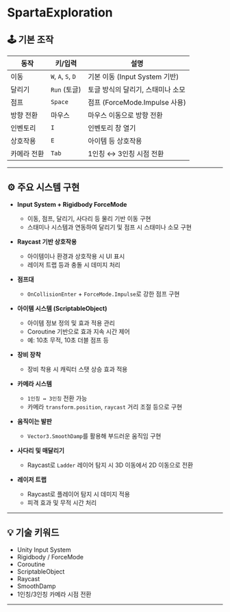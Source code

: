 # SpartaExploration

## 🕹️ 기본 조작

| 동작       | 키/입력          | 설명                            |
|------------|------------------|---------------------------------|
| 이동       | `W`, `A`, `S`, `D` | 기본 이동 (Input System 기반)    |
| 달리기     | `Run` (토글)      | 토글 방식의 달리기, 스태미나 소모 |
| 점프       | `Space`           | 점프 (ForceMode.Impulse 사용)    |
| 방향 전환  | 마우스            | 마우스 이동으로 방향 전환        |
| 인벤토리   | `I`               | 인벤토리 창 열기                 |
| 상호작용   | `E`               | 아이템 등 상호작용               |
| 카메라 전환| `Tab`             | 1인칭 ↔ 3인칭 시점 전환          |

---

## ⚙️ 주요 시스템 구현

- **Input System + Rigidbody ForceMode**
  - 이동, 점프, 달리기, 사다리 등 물리 기반 이동 구현
  - 스태미나 시스템과 연동하여 달리기 및 점프 시 스태미나 소모 구현

- **Raycast 기반 상호작용**
  - 아이템이나 환경과 상호작용 시 UI 표시
  - 레이저 트랩 등과 충돌 시 데미지 처리

- **점프대**
  - `OnCollisionEnter` + `ForceMode.Impulse`로 강한 점프 구현

- **아이템 시스템 (ScriptableObject)**
  - 아이템 정보 정의 및 효과 적용 관리
  - Coroutine 기반으로 효과 지속 시간 제어
  - 예: 10초 무적, 10초 더블 점프 등

- **장비 장착**
  - 장비 착용 시 캐릭터 스탯 상승 효과 적용

- **카메라 시스템**
  - `1인칭 ↔ 3인칭` 전환 가능
  - 카메라 `transform.position`, `raycast` 거리 조절 등으로 구현

- **움직이는 발판**
  - `Vector3.SmoothDamp`를 활용해 부드러운 움직임 구현

- **사다리 및 매달리기**
  - Raycast로 `Ladder` 레이어 탐지 시 3D 이동에서 2D 이동으로 전환

- **레이저 트랩**
  - Raycast로 플레이어 탐지 시 데미지 적용
  - 피격 효과 및 무적 시간 처리
---

## 💡 기술 키워드

- Unity Input System
- Rigidbody / ForceMode
- Coroutine
- ScriptableObject
- Raycast
- SmoothDamp
- 1인칭/3인칭 카메라 시점 전환

---
